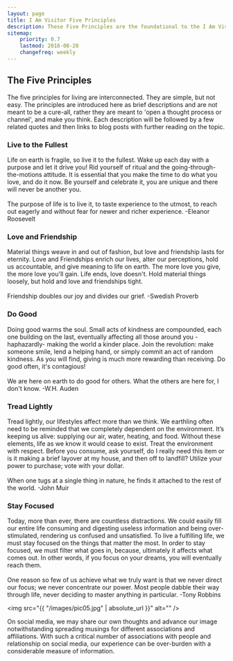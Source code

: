 ```yaml
---
layout: page
title: I Am Visitor Five Principles
description: These Five Principles are the foundational to the I Am Visitor Project
sitemap:
    priority: 0.7
    lastmod: 2018-08-20
    changefreq: weekly
---
```

## The Five Principles

<!-- <span class="image left"><img src="{{ "/images/pic04.jpg" | absolute_url }}" alt="" /></span> -->

The five principles for living are interconnected.  They are simple, but not easy.  The principles are introduced here as brief descriptions and are not meant to be a cure-all, rather they are meant to 'open a thought process or channel', and make you think.  Each description will be followed by a few related quotes and then links to blog posts with further reading on the topic.

<!-- ### Live to the Fullest -->
<div class="box" id="full">
  <p>
  <h3>Live to the Fullest</h3>
  Life on earth is fragile, so live it to the fullest.  Wake up each day with a purpose and let it drive you!  Rid yourself of ritual and the going-through-the-motions attitude.  It is essential that you make the time to do what you love, and do it now.  Be yourself and celebrate it, you are unique and there will never be another you.
  <br>
  <br>
  The purpose of life is to live it, to taste experience to the utmost, to reach out eagerly and without fear for newer and richer experience. -Eleanor Roosevelt

  </p>
</div>

<!-- ### Love and Friendship -->
<div class="box">
  <p>
  <h3>Love and Friendship</h3>
  Material things weave in and out of fashion, but love and friendship lasts for eternity.  Love and Friendships enrich our lives, alter our perceptions, hold us accountable, and give meaning to life on earth.  The more love you give, the more love you'll gain.  Life ends, love doesn't.  Hold material things loosely, but hold and love and friendships tight.
  <br>
  <br>
  Friendship doubles our joy and divides our grief. -Swedish Proverb
  </p>
</div>

<!-- ### Do Good -->
<div class="box">
  <p>
  <h3>Do Good</h3> 
  Doing good warms the soul.  Small acts of kindness are compounded, each one building on the last, eventually affecting all those around you -haphazardly- making the world a kinder place.  Join the revolution: make someone smile, lend a helping hand, or simply commit an act of random kindness.  As you will find, giving is much more rewarding than receiving.  Do good often, it's contagious!
  <br>
  <br>  
  We are here on earth to do good for others. What the others are here for, I don't know. -W.H. Auden
  </p>
</div>

<!-- ### Tread Lightly -->
<div class="box">
  <p>
  <h3>Tread Lightly</h3> 
  Tread lightly, our lifestyles affect more than we think.  We earthling often need to be reminded that we completely dependent on the environment.  It’s keeping us alive: supplying our air, water, heating, and food.  Without these elements, life as we know it would cease to exist.  Treat the environment with respect.  Before you consume, ask yourself, do I really need this item or is it making a brief layover at my house, and then off to landfill?  Utilize your power to purchase; vote with your dollar.
  <br>
  <br>
  When one tugs at a single thing in nature, he finds it attached to the rest of the world. -John Muir
  </p>
</div>

<!-- ### Stay Focused -->
<div class="box">
  <p>
  <h3>Stay Focused</h3> 
  Today, more than ever, there are countless distractions.  We could easily fill our entire life consuming and digesting useless information and being over-stimulated, rendering us confused and unsatisfied.  To live a fulfilling life, we must stay focused on the things that matter the most.  In order to stay focused, we must filter what goes in, because, ultimately it affects what comes out.  In other words, if you focus on your dreams, you will eventually reach them.
  <br>
  <br> 
  One reason so few of us achieve what we truly want is that we never direct our focus; we never concentrate our power. Most people dabble their way through life, never deciding to master anything in particular. -Tony Robbins
  </p>
</div>

<span class="image left"><img src="{{ "/images/pic05.jpg" | absolute_url }}" alt="" /></span>

On social media, we may share our own thoughts and advance our image notwithstanding spreading musings for different associations and affiliations. With such a critical number of associations with people and relationship on social media, our experience can be over-burden with a considerable measure of information.
